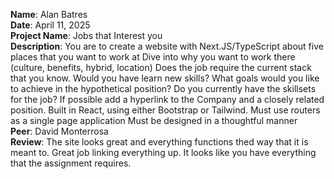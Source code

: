 **Name**: Alan Batres
<br/>
**Date**: April 11, 2025
<br/>
**Project Name**: Jobs that Interest you
<br/>
**Description**: You are to create a website with Next.JS/TypeScript about five places that you want to work at
Dive into why you want to work there (culture, benefits, hybrid, location)
Does the job require the current stack that you know. Would you have learn new skills?
What goals would you like to achieve in the hypothetical position?
Do you currently have the skillsets for the job?
If possible add a hyperlink to the Company and a closely related position.
Built in React, using either Bootstrap or Tailwind. Must use routers as a single page application
Must be designed in a thoughtful manner
<br/>
**Peer**: David Monterrosa
<br/>
**Review**: The site looks great and everything functions thed way that it is meant to. Great job linking everything up. It looks like you have everything that the assignment requires. 
<br/>
<br/>

